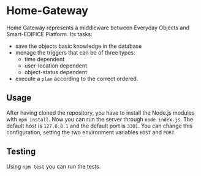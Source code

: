 # Home-Gateway

Home Gateway represents a middleware between Everyday Objects and Smart-EDIFICE Platform.
Its tasks:
* save the objects basic knowledge in the database
* menage the triggers that can be of three types:
  + time dependent
  + user-location dependent
  + object-status dependent
* execute a `plan` according to the correct ordered.

## Usage

After having cloned the repository, you have to install the Node.js modules with `npm install`.
Now you can run the server through `node index.js`. The default host is `127.0.0.1` and the default port is `3301`. You can change this configuration, setting the two environment variables `HOST` and `PORT`.

## Testing

Using `npm test` you can run the tests.
